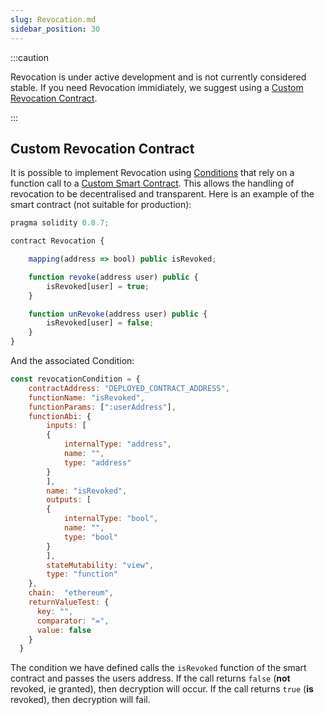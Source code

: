```yaml
---
slug: Revocation.md
sidebar_position: 30
---
```


:::caution

Revocation is under active development and is not currently considered stable.
If you need Revocation immidiately, we suggest using a [Custom Revocation Contract](#custom-revocation-contract).

:::

## Custom Revocation Contract

It is possible to implement Revocation using [Conditions](Conditions.md) that rely on a function call to a [Custom Smart Contract](Conditions.md#function-call-of-non-standard-contract).
This allows the handling of revocation to be decentralised and transparent.
Here is an example of the smart contract (not suitable for production):

```js
pragma solidity 0.8.7;

contract Revocation {

    mapping(address => bool) public isRevoked;

    function revoke(address user) public {
        isRevoked[user] = true;
    }

    function unRevoke(address user) public {
        isRevoked[user] = false;
    }
}
```

And the associated Condition:

```js
const revocationCondition = {
    contractAddress: "DEPLOYED_CONTRACT_ADDRESS",
    functionName: "isRevoked",
    functionParams: [":userAddress"],
    functionAbi: {
        inputs: [
        {
            internalType: "address",
            name: "",
            type: "address"
        }
        ],
        name: "isRevoked",
        outputs: [
        {
            internalType: "bool",
            name: "",
            type: "bool"
        }
        ],
        stateMutability: "view",
        type: "function"
    },
    chain:  "ethereum",
    returnValueTest: {
      key: "",
      comparator: "=",
      value: false
    }
  }
```
The condition we have defined calls the `isRevoked` function of the smart contract and passes the users address.
If the call returns `false` (**not** revoked, ie granted), then decryption will occur.
If the call returns `true` (**is** revoked), then decryption will fail.

